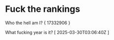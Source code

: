 # Fuck the rankings

Who the hell am I?
{ 17332906 }

What fucking year is it?
[ 2025-03-30T03:06:40Z ]
